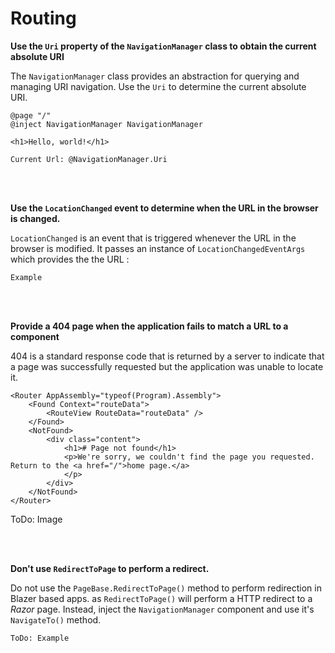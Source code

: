 # Routing

**Use the `Uri` property of the `NavigationManager` class to obtain the current absolute URI**

The `NavigationManager` class provides an abstraction for querying and managing URI navigation. Use the `Uri` to determine the current absolute URI.

```
@page "/"
@inject NavigationManager NavigationManager

<h1>Hello, world!</h1>

Current Url: @NavigationManager.Uri
```
<br/><br/>


**Use the `LocationChanged` event to determine when the URL in the browser is changed.**

`LocationChanged` is an event that is triggered whenever the URL in the browser is modified. It passes an instance of `LocationChangedEventArgs` which provides the the URL :

```
Example
```
<br/><br/>


**Provide a 404 page when the application fails to match a URL to a component**


404 is a standard response code that is returned by a server to indicate that a page was successfully requested but the application was unable to locate it.

```
<Router AppAssembly="typeof(Program).Assembly">
	<Found Context="routeData">
		<RouteView RouteData="routeData" />
	</Found>
	<NotFound>
		<div class="content">
			<h1># Page not found</h1>
			<p>We're sorry, we couldn't find the page you requested. Return to the <a href="/">home page.</a>
			</p>
		</div>
	</NotFound>
</Router>
```

ToDo: Image

<br/><br/>

**Don't use `RedirectToPage` to perform a redirect.**

Do not use the `PageBase.RedirectToPage()` method to perform redirection in Blazer based apps. as `RedirectToPage()` will perform a HTTP redirect to a _Razor_ page. Instead, inject the `NavigationManager` component and use it's `NavigateTo()` method.

```
ToDo: Example
```
<br/><br/>